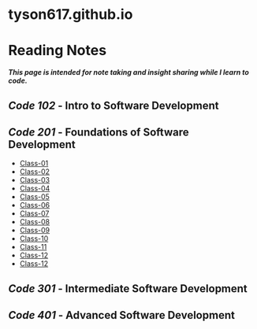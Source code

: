 # tyson617.github.io
# Reading Notes
  ***This page is intended for note taking and insight sharing while I learn to code.***

## _Code 102_ - Intro to Software Development

## _Code 201_ - **Foundations of Software Development**

   - [Class-01](class-01.md)<br>
   - [Class-02](class-02.md)<br>
   - [Class-03](class-03.md)<br>
   - [Class-04](class-04.md)<br>
   - [Class-05](class-05.md)<br>
   - [Class-06](class-06.md)<br>
   - [Class-07](class-07.md)<br>
   - [Class-08](class-08.md)<br>
   - [Class-09](class-09.md)<br>
   - [Class-10](class-10.md)
   - [Class-11](class-11.md)
   - [Class-12](class-12.md)
   - [Class-12](class-13.md)
   
## _Code 301_ - **Intermediate Software Development**

## _Code 401_ - **Advanced Software Development**
